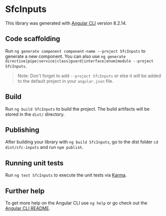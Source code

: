 # SfcInputs

This library was generated with [Angular CLI](https://github.com/angular/angular-cli) version 8.2.14.

## Code scaffolding

Run `ng generate component component-name --project SfcInputs` to generate a new component. You can also use `ng generate directive|pipe|service|class|guard|interface|enum|module --project SfcInputs`.
> Note: Don't forget to add `--project SfcInputs` or else it will be added to the default project in your `angular.json` file. 

## Build

Run `ng build SfcInputs` to build the project. The build artifacts will be stored in the `dist/` directory.

## Publishing

After building your library with `ng build SfcInputs`, go to the dist folder `cd dist/sfc-inputs` and run `npm publish`.

## Running unit tests

Run `ng test SfcInputs` to execute the unit tests via [Karma](https://karma-runner.github.io).

## Further help

To get more help on the Angular CLI use `ng help` or go check out the [Angular CLI README](https://github.com/angular/angular-cli/blob/master/README.md).
